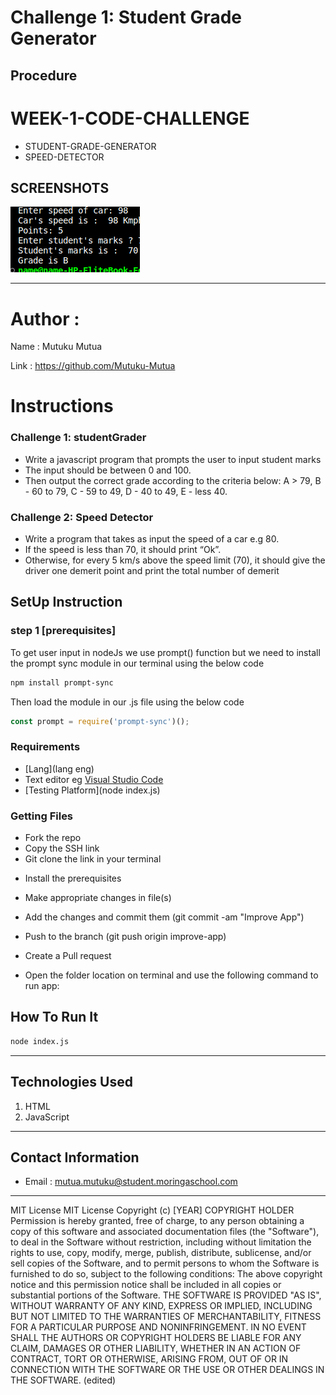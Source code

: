 # Challenge 1: Student Grade Generator


  ## Procedure



# WEEK-1-CODE-CHALLENGE
- STUDENT-GRADE-GENERATOR
- SPEED-DETECTOR

## SCREENSHOTS
![Alt txt](./1.png)

********

# Author : 
 Name : Mutuku Mutua

 Link : https://github.com/Mutuku-Mutua

# Instructions

### Challenge 1: studentGrader
   * Write a javascript program that prompts the user to input student marks
   * The input should be between 0 and 100.
   * Then output the correct grade according to the criteria below: 
        A > 79, B - 60 to 79, C -  59 to 49, D - 40 to 49, E - less 40.

### Challenge 2: Speed Detector

* Write a program that takes as input the speed of a car e.g 80. 
* If the speed is less than 70, it should print “Ok”. 
* Otherwise, for every 5 km/s above the speed limit (70), it should give the driver one demerit point and print the total number of demerit 



## SetUp Instruction

 ### step 1 [prerequisites]
 To get user input in nodeJs we use prompt() function
 but we need to install the prompt sync module in our terminal using the below code
  ```bash
  npm install prompt-sync
  ```

  Then load the module in our .js file using the below code

  ```js
  const prompt = require('prompt-sync')();
  ```

### Requirements
* [Lang](lang eng)
* Text editor eg [Visual Studio Code](https://code.visualstudio.com/download)
* [Testing Platform](node index.js)
### Getting Files
* Fork the repo
* Copy the SSH link 
* Git clone the link in your terminal
- Install the prerequisites
- Make appropriate changes in file(s)

- Add the changes and commit them (git commit -am "Improve App")
- Push to the branch (git push origin improve-app)
- Create a Pull request
* Open the folder location on terminal and use the following command to run app:
## How To Run It
```bash
node index.js
```
*****
## Technologies Used
1. HTML
3. JavaScript
*****
## Contact Information
* Email : mutua.mutuku@student.moringaschool.com
*****
MIT License
MIT License
Copyright (c) [YEAR] COPYRIGHT HOLDER
Permission is hereby granted, free of charge, to any person obtaining a copy
of this software and associated documentation files (the "Software"), to deal
in the Software without restriction, including without limitation the rights
to use, copy, modify, merge, publish, distribute, sublicense, and/or sell
copies of the Software, and to permit persons to whom the Software is
furnished to do so, subject to the following conditions:
The above copyright notice and this permission notice shall be included in all
copies or substantial portions of the Software.
THE SOFTWARE IS PROVIDED "AS IS", WITHOUT WARRANTY OF ANY KIND, EXPRESS OR
IMPLIED, INCLUDING BUT NOT LIMITED TO THE WARRANTIES OF MERCHANTABILITY,
FITNESS FOR A PARTICULAR PURPOSE AND NONINFRINGEMENT. IN NO EVENT SHALL THE
AUTHORS OR COPYRIGHT HOLDERS BE LIABLE FOR ANY CLAIM, DAMAGES OR OTHER
LIABILITY, WHETHER IN AN ACTION OF CONTRACT, TORT OR OTHERWISE, ARISING FROM,
OUT OF OR IN CONNECTION WITH THE SOFTWARE OR THE USE OR OTHER DEALINGS IN THE
SOFTWARE. (edited) 
